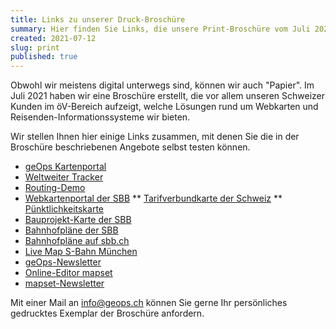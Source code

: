 ```yaml
---
title: Links zu unserer Druck-Broschüre
summary: Hier finden Sie Links, die unsere Print-Broschüre vom Juli 2021 ergänzen.
created: 2021-07-12
slug: print
published: true
---
```

Obwohl wir meistens digital unterwegs sind, können wir auch "Papier". Im Juli 2021 haben wir eine Broschüre erstellt, die vor allem unseren Schweizer Kunden im öV-Bereich aufzeigt, welche Lösungen rund um Webkarten und Reisenden-Informationssysteme wir bieten.

Wir stellen Ihnen hier einige Links zusammen, mit denen Sie die in der Broschüre beschriebenen Angebote selbst testen können.

* [geOps Kartenportal](https://mobility.portal.geops.io)
* [Weltweiter Tracker](https://tracker.geops.ch)
* [Routing-Demo](https://routing-demo.geops.io)
* [Webkartenportal der SBB](https://maps.trafimage.ch)
** [Tarifverbundkarte der Schweiz](https://maps2.trafimage.ch/ch.sbb.tarifverbundkarte.public)
** [Pünktlichkeitskarte](https://maps2.trafimage.ch/ch.sbb.netzkarte?layers=ch.sbb.puenktlichkeit-all)
* [Bauprojekt-Karte der SBB](https://company.sbb.ch/de/ueber-die-sbb/projekte/karte.html)
* [Bahnhofpläne der SBB](https://plans.trafimage.ch)
* [Bahnhofpläne auf sbb.ch](https://www.sbb.ch/de/bahnhof-services.html)
* [Live Map S-Bahn München](https://s-bahn-muenchen-live.de/)
* [geOps-Newsletter](https://geops.ch/newsletter)
* [Online-Editor mapset](https://mapset.ch)
* [mapset-Newsletter](https://geops.sh/mapset)

Mit einer Mail an [info@geops.ch](mailto:info@geops.ch) können Sie gerne Ihr persönliches gedrucktes Exemplar der Broschüre anfordern. 